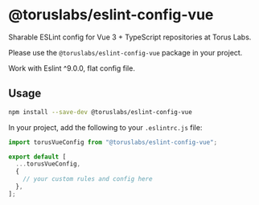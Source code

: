 # @toruslabs/eslint-config-vue

Sharable ESLint config for Vue 3 + TypeScript repositories at Torus Labs.

Please use the `@toruslabs/eslint-config-vue` package in your project.

Work with Eslint ^9.0.0, flat config file.

## Usage

```bash
npm install --save-dev @toruslabs/eslint-config-vue
```

In your project, add the following to your `.eslintrc.js` file:

```js
import torusVueConfig from "@toruslabs/eslint-config-vue";

export default [
  ...torusVueConfig,
  {
    // your custom rules and config here
  },
];
```
